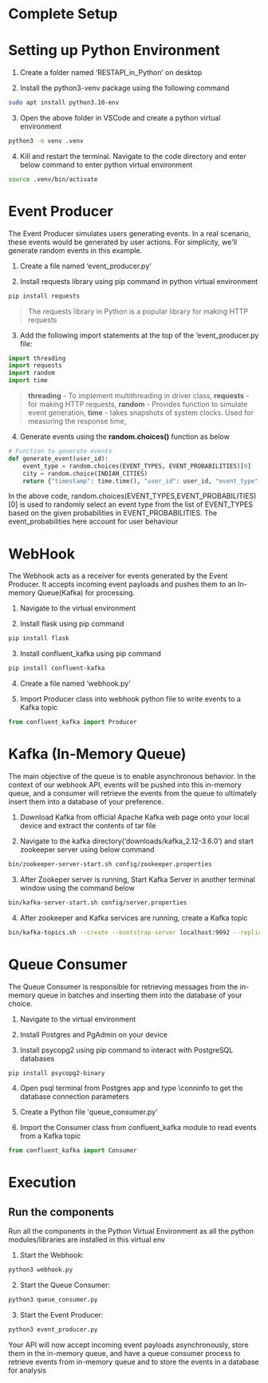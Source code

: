 # Complete Setup

# Setting up Python  Environment


1) Create a folder named ‘RESTAPI_in_Python’ on desktop

2) Install the python3-venv package using the following command

```bash
sudo apt install python3.10-env
```

3) Open the above folder in VSCode and create a python virtual environment

```bash
python3 -m venv .venv
```

4) Kill and restart the terminal. Navigate to the code directory and enter below command to enter python  virtual environment

```bash
source .venv/bin/activate
```

# Event Producer

The Event Producer simulates users generating events. In a real scenario, these events would be generated by user actions. For simplicity, we'll generate random events in this example.


1) Create a file named ‘event_producer.py’
  
2) Install requests library using pip command in python virtual environment 

```bash
pip install requests
```

> The requests library in Python is a popular library for making HTTP requests

3) Add the following import statements at the top of the ‘event_producer.py file:

 ```python
import threading
import requests
import random
import time
```

> **threading**   -  To implement multithreading in driver class, 
> **requests**    -  for making HTTP requests, 
> **random**      -  Provides function to simulate event generation, 
> **time**        -  takes snapshots of system clocks. Used for measuring the response time, 

4) Generate events using the **random.choices()** function as below

```python
# Function to generate events
def generate_event(user_id):
    event_type = random.choices(EVENT_TYPES, EVENT_PROBABILITIES)[0]
    city = random.choice(INDIAN_CITIES)
    return {"timestamp": time.time(), "user_id": user_id, "event_type": event_type, "city": city}
```

In the above code, random.choices(EVENT_TYPES,EVENT_PROBABILITIES)[0] is used to randomly select an event type from the list of EVENT_TYPES based on the given probabilities in EVENT_PROBABILITIES. The event_probabilities here account for user behaviour


# WebHook


The Webhook acts as a receiver for events generated by the Event Producer. It accepts incoming event payloads and pushes them to an In-memory Queue(Kafka) for processing.

1) Navigate to the virtual environment
  
2) Install flask using pip command

```bash
pip install flask
```

3) Install confluent_kafka using pip command          

```bash           
pip install confluent-kafka
```

4) Create a file named ‘webhook.py’

5) Import Producer class into webhook python file to write events to a Kafka topic

```python
from confluent_kafka import Producer
```

# Kafka (In-Memory Queue)

The main objective of the queue is to enable asynchronous behavior. In the context of our webhook API, events will be pushed into this in-memory queue, and a consumer will retrieve the events from the queue to ultimately insert them into a database of your preference.


1) Download Kafka from official Apache Kafka web page onto your local device and extract the contents of tar file

2) Navigate to the kafka directory(‘downloads/kafka_2.12-3.6.0’) and start zookeeper server using below command

```bash
bin/zookeeper-server-start.sh config/zookeeper.properties
```

3) After Zookeper server is running, Start Kafka Server in another terminal window using the command below

```bash
bin/kafka-server-start.sh config/server.properties
```

4) After zookeeper and Kafka services are running, create a Kafka topic

```bash 
bin/kafka-topics.sh --create --bootstrap-server localhost:9092 --replication-factor 1 --partitions 1 --topic events-topic1
```

# Queue Consumer

The Queue Consumer is responsible for retrieving messages from the in-memory queue in batches and inserting them into the database of your choice.


1) Navigate to the virtual environment 

2) Install Postgres and PgAdmin on your device 

3) Install psycopg2 using pip command to interact with PostgreSQL databases

```bash
pip install psycopg2-binary
```

4) Open psql terminal from Postgres app and type \conninfo to get the database connection parameters

5) Create a Python file 'queue_consumer.py'    

6) Import the Consumer class from confluent_kafka module to read events from a Kafka topic

```python
from confluent_kafka import Consumer
```



# Execution

## Run the components

Run all the components in the Python Virtual Environment as all the python modules/libraries are installed in this virtual env

1) Start the Webhook:

```bash
python3 webhook.py
```

2) Start the Queue Consumer:

```bash
python3 queue_consumer.py
```

3) Start the Event Producer:

```bash
python3 event_producer.py
```

Your API will now accept incoming event payloads asynchronously, store them in the in-memory queue, and have a queue consumer process to retrieve events from in-memory queue and to store the events in a database for analysis
   





